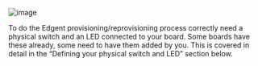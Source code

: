 ![image](https://user-images.githubusercontent.com/24506752/157833350-924fceeb-5f08-4f37-8402-08e0a47ef4b0.png)

To do the Edgent provisioning/reprovisioning process correctly need a physical switch and an LED connected to your board. Some boards have these already, some need to have them added by you. This is covered in detail in the “Defining your physical switch and LED” section below.
